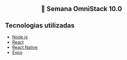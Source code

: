 <h2 align="center">
  🚀 Semana OmniStack 10.0
</h2>

## Tecnologias utilizadas

- [Node.js](https://nodejs.org/en/)
- [React](https://reactjs.org)
- [React Native](https://facebook.github.io/react-native/)
- [Expo](https://expo.io/)
